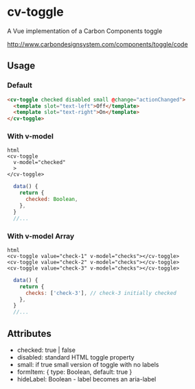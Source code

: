 # cv-toggle

A Vue implementation of a Carbon Components toggle

http://www.carbondesignsystem.com/components/toggle/code

## Usage

### Default

```html
<cv-toggle checked disabled small @change="actionChanged">
  <template slot="text-left">Off</template>
  <template slot="text-right">On</template>
</cv-toggle>
```

### With v-model

```
html
<cv-toggle
  v-model="checked"
  >
</cv-toggle>
```

```javascript
  data() {
    return {
      checked: Boolean,
    },
  }
  //...
```

### With v-model Array

```
html
<cv-toggle value="check-1" v-model="checks"></cv-toggle>
<cv-toggle value="check-2" v-model="checks"></cv-toggle>
<cv-toggle value="check-3" v-model="checks"></cv-toggle>
```

```javascript
  data() {
    return {
      checks: ['check-3'], // check-3 initially checked
    },
  }
  //...
```

## Attributes

- checked: true | false
- disabled: standard HTML toggle property
- small: if true small version of toggle with no labels
- formItem: { type: Boolean, default: true }
- hideLabel: Boolean - label becomes an aria-label
